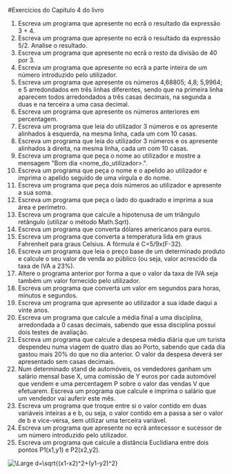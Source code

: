 #Exercícios do Capítulo 4 do livro

1. Escreva um programa que apresente no ecrã o resultado da expressão 3 + 4.
2. Escreva um programa que apresente no ecrã o resultado da expressão 5/2. Analise o resultado.
3. Escreva um programa que apresente no ecrã o resto da divisão de 40 por 3.
4. Escreva um programa que apresente no ecrã a parte inteira de um número introduzido pelo utilizador.
5. Escreva um programa que apresente os números 4,68805; 4,8; 5,9964; e 5 arredondados em três linhas diferentes, sendo que na primeira linha aparecem todos arredondados a três casas decimais, na segunda a duas e na terceira a uma casa decimal.
6. Escreva um programa que apresente os números anteriores em percentagem.
7. Escreva um programa que leia do utilizador 3 números e os apresente alinhados à esquerda, na mesma linha, cada um com 10 casas.
8. Escreva um programa que leia do utilizador 3 números e os apresente alinhados à direita, na mesma linha, cada um com 10 casas.
9. Escreva um programa que peça o nome ao utilizador e mostre a mensagem "Bom dia <nome\_do\_utilizador>.".
10. Escreva um programa que peça o nome e o apelido ao utilizador e imprima o apelido seguido de uma vírgula e do nome.	
11. Escreva um programa que peça dois números ao utilizador e apresente a sua soma.
12. Escreva um programa que peça o lado do quadrado e imprima a sua área e perímetro.
13. Escreva um programa que calcule a hipotenusa de um triângulo retângulo (utilizar o método Math.Sqrt).
14. Escreva um programa que converta dólares americanos para euros.
15. Escreva um programa que converta a temperatura lida em graus Fahrenheit para graus Celsius. A fórmula é C=5/9x(F-32). 
16. Escreva um programa que leia o preço base de um determinado produto e calcule o seu valor de venda ao público (ou seja, valor acrescido da taxa de IVA a 23%).
17. Altere o programa anterior por forma a que o valor da taxa de IVA seja também um valor fornecido pelo utilizador.
18. Escreva um programa que converta um valor em segundos para horas, minutos e segundos.
19. Escreva um programa que apresente ao utilizador a sua idade daqui a vinte anos.
20. Escreva um programa que calcule a média final a uma disciplina, arredondada a 0 casas decimais, sabendo que essa disciplina possui dois testes de avaliação.
21. Escreva um programa que calcule a despesa média diária que um turista despendeu numa viagem de quatro dias ao Porto, sabendo que cada dia gastou mais 20% do que no dia anterior. O valor da despesa deverá ser apresentado sem casas decimais.
22. Num determinado stand de automóveis, os vendedores ganham um salário mensal base X, uma comissão de Y euros por cada automóvel que vendem e uma percentagem P sobre o valor das vendas V que efetuarem. Escreva um programa que calcule e imprima o salário que um vendedor vai auferir este mês.
23. Escreva um programa que troque entre si o valor contido em duas variáveis inteiras a e b, ou seja, o valor contido em a passa a ser o valor de b e vice-versa, sem utilizar uma terceira variável.
24. Escreva um programa que apresente no ecrã antecessor e sucessor de um número introduzido pelo utilizador.
25. Escreva um programa que calcule a distância Euclidiana entre dois pontos P1(x1,y1) e P2(x2,y2).
<img src="https://latex.codecogs.com/svg.latex?\Large&space;d=\sqrt{(x1-x2)^2+(y1-y2)^2}" title="\Large d=\sqrt{(x1-x2)^2+(y1-y2)^2}" />
